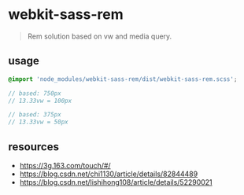 # webkit-sass-rem
> Rem solution based on vw and media query.

## usage
```scss
@import 'node_modules/webkit-sass-rem/dist/webkit-sass-rem.scss';

// based: 750px 
// 13.33vw = 100px

// based: 375px 
// 13.33vw = 50px
```

## resources
+ https://3g.163.com/touch/#/
+ https://blog.csdn.net/chi1130/article/details/82844489
+ https://blog.csdn.net/lishihong108/article/details/52290021

